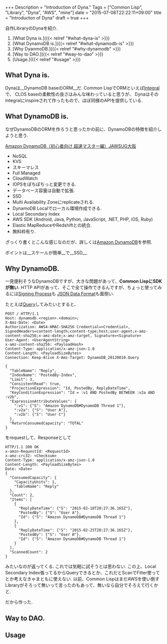 +++
Description = "Introduction of Dyna."
Tags = ["Common Lisp", "Library", "Dyna", "AWS", "mine"]
date = "2015-07-08T22:22:11+09:00"
title = "Introducton of Dyna"
draft = true
+++


自作LibraryのDynaを紹介.

<!--more-->

1. [What Dyna is.]({{< relref "#what-dyna-is" >}})
2. [What DynamoDB is.]({{< relref "#what-dynamodb-is" >}})
3. [Why DyanmoDB.]({{< relref "#why-dynamodb" >}})
4. [Way to DAO.]({{< relref "#way-to-dao" >}})
5. [Usage.]({{< relref "#usage" >}})


What Dyna is.
---

Dynaは__DynamoDB baseのORM__だ.
Common LispでORMといえば[Integral](https://github.com/fukamachi/integral)で、
CLOS baseの柔軟性の良さはみんな味わっていると思うが、
DynaはそのIntegralにinspireされて作ったもので、ほぼ同様のAPIを提供している.


What DynamoDB is.
---

なぜDynamoDBのORMを作ろうと思ったかの前に、DynamoDBの特徴を紹介しようと思う.

[Amazon DynamoDB（初心者向け 超速マスター編）JAWSUG大阪](http://www.slideshare.net/shimy_net/amazon-dynamodb-23315068)

- NoSQL
- KVS
- スキーマレス
- Full Managed
- CloudWatch
- IOPSをぽちぽちっと変更できる.
- データベース容量は自動で拡張.
- SSD
- Multi Availability Zoneにreplicateされる.
- DynamoDB Localでローカル環境作成できる.
- Local Secondary Index
- AWS SDK (Android, Java, Python, JavaScript, .NET, PHP, iOS, Ruby)
- Elastic MapReduceやRedshiftとの統合.
- 無料枠有り.

ざっくり書くとこんな感じなのだが、詳しくは[Amazon DynamoDB](http://aws.amazon.com/jp/dynamodb/)を参照.

ポイントは__スケールが簡単__で__SSD__.


Why DynamoDB.
---

一見便利そうなDynamoDBですが、大きな問題があって、__Common LispにSDKが無い__.
HTTP APIがあって、そこで全て操作できるんですが、ちょっと使ってみるには[Signing Process](http://docs.aws.amazon.com/general/latest/gr/signature-version-4.html)も
[JSON Data Format](http://docs.aws.amazon.com/amazondynamodb/latest/developerguide/DataFormat.html)も面倒い.

たとえば[Query](http://docs.aws.amazon.com/amazondynamodb/latest/APIReference/API_Query.html)してみたいとすると、

```
POST / HTTP/1.1
Host: dynamodb.<region>.<domain>;
X-Amz-Date: <Date>
Authorization: AWS4-HMAC-SHA256 Credential=<Credential>, SignedHeaders=content-length;content-type;host;user-agent;x-amz-content-sha256;x-amz-date;x-amz-target, Signature=<Signature>
User-Agent: <UserAgentString>
x-amz-content-sha256: <PayloadHash>
Content-Type: application/x-amz-json-1.0
Content-Length: <PayloadSizeBytes>     
Connection: Keep-Alive X-Amz-Target: DynamoDB_20120810.Query 

{
  "TableName": "Reply",
  "IndexName": "PostedBy-Index",
  "Limit": 3,
  "ConsistentRead": true,
  "ProjectionExpression": "Id, PostedBy, ReplyDateTime",
  "KeyConditionExpression": "Id = :v1 AND PostedBy BETWEEN :v2a AND :v2b",
  "ExpressionAttributeValues": {
    ":v1": {"S": "Amazon DynamoDB#DynamoDB Thread 1"},
    ":v2a": {"S": "User A"},
    ":v2b": {"S": "User C"}
  },
  "ReturnConsumedCapacity": "TOTAL"
}
```

をrequestして、Responseとして

```
HTTP/1.1 200 OK
x-amzn-RequestId: <RequestId> 
x-amz-crc32: <Checksum>
Content-Type: application/x-amz-json-1.0
Content-Length: <PayloadSizeBytes>
Date: <Date>
{
  "ConsumedCapacity": {
    "CapacityUnits": 1,
    "TableName": "Reply"
  },
  "Count": 2,
  "Items": [
    {
      "ReplyDateTime": {"S": "2015-02-18T20:27:36.165Z"},
      "PostedBy": {"S": "User A"},
      "Id": {"S": "Amazon DynamoDB#DynamoDB Thread 1"}
    },
    {
      "ReplyDateTime": {"S": "2015-02-25T20:27:36.165Z"},
      "PostedBy": {"S": "User B"},
      "Id": {"S": "Amazon DynamoDB#DynamoDB Thread 1"}
    }
  ],
  "ScannedCount": 2
}
```

みたいなのが返ってくる. これでは気軽に試そうとは思わない.
この上、Local Secondary Index張ってるからQueryできるとか、これだとScanでFilter使ってとか考えなきゃまともに使えない.
以前、Common LispはまだAWSを使い倒すLibraryがそろって無いって言ったのもあって、無いなら自分でそろえて行くかと.

だから作った.


Way to DAO.
---


Usage
---
